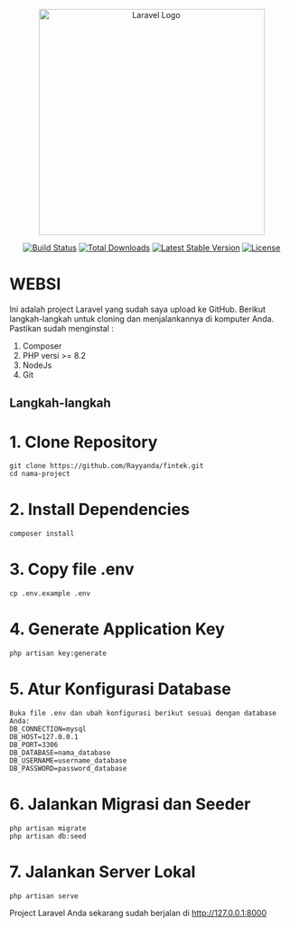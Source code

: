 <p align="center"><a href="https://laravel.com" target="_blank"><img src="https://raw.githubusercontent.com/laravel/art/master/logo-lockup/5%20SVG/2%20CMYK/1%20Full%20Color/laravel-logolockup-cmyk-red.svg" width="400" alt="Laravel Logo"></a></p>

<p align="center">
<a href="https://github.com/laravel/framework/actions"><img src="https://github.com/laravel/framework/workflows/tests/badge.svg" alt="Build Status"></a>
<a href="https://packagist.org/packages/laravel/framework"><img src="https://img.shields.io/packagist/dt/laravel/framework" alt="Total Downloads"></a>
<a href="https://packagist.org/packages/laravel/framework"><img src="https://img.shields.io/packagist/v/laravel/framework" alt="Latest Stable Version"></a>
<a href="https://packagist.org/packages/laravel/framework"><img src="https://img.shields.io/packagist/l/laravel/framework" alt="License"></a>
</p>

##

# WEBSI

Ini adalah project Laravel yang sudah saya upload ke GitHub. Berikut langkah-langkah untuk cloning dan menjalankannya di komputer Anda. Pastikan sudah menginstal :
1. Composer
2. PHP versi >= 8.2
3. NodeJs
4. Git

## Langkah-langkah

# 1. Clone Repository
    git clone https://github.com/Rayyanda/fintek.git
    cd nama-project

# 2. Install Dependencies
    composer install

# 3. Copy file .env
    cp .env.example .env

# 4. Generate Application Key
    php artisan key:generate

# 5. Atur Konfigurasi Database
    Buka file .env dan ubah konfigurasi berikut sesuai dengan database Anda:
    DB_CONNECTION=mysql
    DB_HOST=127.0.0.1
    DB_PORT=3306
    DB_DATABASE=nama_database
    DB_USERNAME=username_database
    DB_PASSWORD=password_database

# 6. Jalankan Migrasi dan Seeder
    php artisan migrate
    php artisan db:seed

# 7. Jalankan Server Lokal
    php artisan serve


Project Laravel Anda sekarang sudah berjalan di http://127.0.0.1:8000
